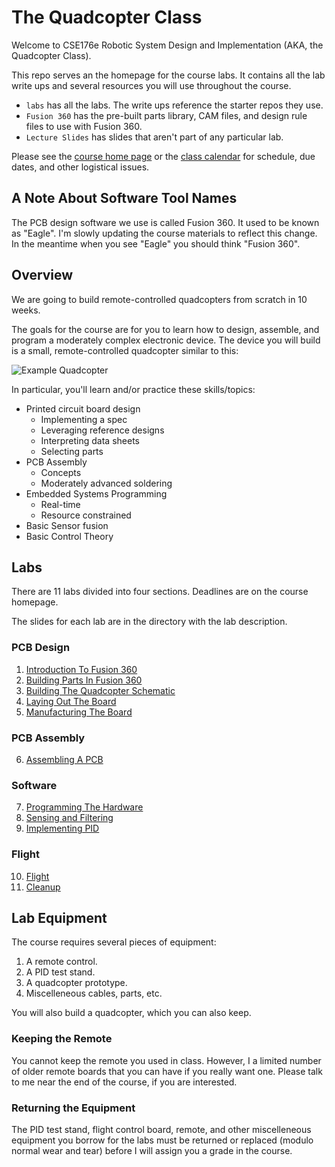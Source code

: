 # The Quadcopter Class

Welcome to CSE176e Robotic System Design and Implementation (AKA, the Quadcopter Class).

This repo serves an the homepage for the course labs. It contains all
the lab write ups and several resources you will use throughout the
course.

- `labs` has all the labs. The write ups reference the starter repos they use.
- `Fusion 360` has the pre-built parts library, CAM files, and design rule files to use with Fusion 360.
- `Lecture Slides` has slides that aren't part of any particular lab.

Please see the [course home page](https://sites.google.com/ucsd.edu/the-quadcopter-class/home) or the [class calendar](https://docs.google.com/spreadsheets/d/1cgSJm-5A6JrrA-iNKX8d2A0SE1PBk1CwzLvdhLKHuWY/) for schedule, due dates, and other logistical issues.

## A Note About Software Tool Names

The PCB design software we use is called Fusion 360. It used to be known as "Eagle". I'm slowly updating the course materials to reflect this change. In the meantime when you see "Eagle" you should think "Fusion 360".

## Overview

We are going to build remote-controlled quadcopters from scratch in 10 weeks.

The goals for the course are for you to learn how to design, assemble, and program a moderately complex electronic device. The device you will build is a small, remote-controlled quadcopter similar to this:

![Example Quadcopter](images/quad.jpg)

In particular, you'll learn and/or practice these skills/topics:

- Printed circuit board design
  - Implementing a spec
  - Leveraging reference designs
  - Interpreting data sheets
  - Selecting parts
- PCB Assembly
  - Concepts
  - Moderately advanced soldering
- Embedded Systems Programming
  - Real-time
  - Resource constrained
- Basic Sensor fusion
- Basic Control Theory

## Labs

There are 11 labs divided into four sections. Deadlines are on the course homepage.

The slides for each lab are in the directory with the lab description.

### PCB Design

1. [Introduction To Fusion 360](https://github.com/NVSL/QuadClass-Resources/tree/master/labs/Introduction-To-Eagle)
2. [Building Parts In Fusion 360](https://github.com/NVSL/QuadClass-Resources/tree/master/labs/Building-Parts-In-Eagle)
3. [Building The Quadcopter Schematic](https://github.com/NVSL/QuadClass-Resources/tree/master/labs/Building-The-Quadcopter-Schematic)
4. [Laying Out The Board](https://github.com/NVSL/QuadClass-Resources/tree/master/labs/Laying-Out-The-Board)
5. [Manufacturing The Board](https://github.com/NVSL/QuadClass-Resources/tree/master/labs/Manufacturing-The-Board)

### PCB Assembly

6. [Assembling A PCB](https://github.com/NVSL/QuadClass-Resources/tree/master/labs/Assembling-A-PCB)

### Software

7. [Programming The Hardware](https://github.com/NVSL/QuadClass-Resources/tree/master/labs/Programming-The-Hardware)
8. [Sensing and Filtering](https://github.com/NVSL/QuadClass-Resources/tree/master/labs/Sensing-And-Filtering)
9. [Implementing PID](https://github.com/NVSL/QuadClass-Resources/tree/master/labs/Implementing-PID)

### Flight

10. [Flight](https://github.com/NVSL/QuadClass-Resources/tree/master/labs/Flight)
11. [Cleanup](https://github.com/NVSL/QuadClass-Resources/tree/master/labs/Cleanup)

## Lab Equipment

The course requires several pieces of equipment:

1. A remote control.
2. A PID test stand.
3. A quadcopter prototype.
4. Miscelleneous cables, parts, etc.

You will also build a quadcopter, which you can also keep.

### Keeping the Remote

You cannot keep the remote you used in class. However, I a limited number of older remote boards that you can have if you really want one. Please talk to me near the end of the course, if you are interested.

### Returning the Equipment

The PID test stand, flight control board, remote, and other miscelleneous equipment you borrow for the labs must be returned or replaced (modulo normal wear and tear) before I will assign you a grade in the course.

